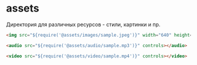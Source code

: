 # assets

Директория для различных ресурсов - стили, картинки и пр.

```html
<img src="${require('@assets/images/sample.jpeg')}" width="640" height="426" alt="" />

<audio src="${require('@assets/audio/sample.mp3')}" controls></audio>

<video src="${require('@assets/video/sample.mp4')}" controls></video>
```
